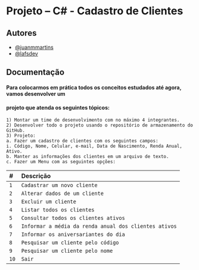 
# Projeto – C# - Cadastro de Clientes



## Autores

- [@juanmmartins](https://github.com/juanmmartins)
- [@lafsdev](https://github.com/lafsdev)


## Documentação 

#### Para colocarmos em prática todos os conceitos estudados até agora, vamos desenvolver um
#### projeto que atenda os seguintes tópicos:

```http
1) Montar um time de desenvolvimento com no máximo 4 integrantes.
2) Desenvolver todo o projeto usando o repositório de armazenamento do GitHub.
3) Projeto:
a. Fazer um cadastro de clientes com os seguintes campos:
i. Código, Nome, Celular, e-mail, Data de Nascimento, Renda Anual,
Ativo.
b. Manter as informações dos clientes em um arquivo de texto.
c. Fazer um Menu com as seguintes opções:
```


| #   | Descrição       |     
| :---------- | :--------- | 
| `1`      | `Cadastrar um novo cliente` |
| `2`      | `Alterar dados de um cliente` |
| `3`      | `Excluir um cliente` |
| `4`      | `Listar todos os clientes` |
| `5`      | `Consultar todos os clientes ativos` |
| `6`      | `Informar a média da renda anual dos clientes ativos` |
| `7`      | `Informar os aniversariantes do dia` |
| `8`      | `Pesquisar um cliente pelo código` |
| `9`      | `Pesquisar um cliente pelo nome` |
| `10`      | `Sair` |


